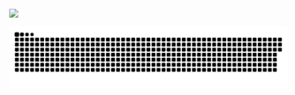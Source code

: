 <!--tree ![](https://media0.giphy.com/media/iF0zUkv1UNyHeoRggM/giphy.gif)-->
![](https://media.giphy.com/media/Ozf4qM5aX1qUqwtmFF/giphy.gif)
<!--![](https://media0.giphy.com/media/3otPorWLQJq5GmHRtu/giphy.gif)-->
<a href=#><img src="contributions.svg"></a>

<!--<p align="center"> 
  Visitor count<br>
  <img src="https://profile-counter.glitch.me/alexxriv/count.svg" />
</p>-->
